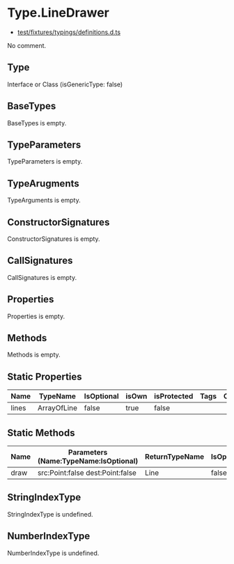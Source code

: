 # Type.LineDrawer

* [test/fixtures/typings/definitions.d.ts](/test/fixtures/typings/definitions.d.ts#L60)

No comment.

## Type

Interface or Class (isGenericType: false)

## BaseTypes

BaseTypes is empty.

## TypeParameters

TypeParameters is empty.

## TypeArugments

TypeArguments is empty.

## ConstructorSignatures

ConstructorSignatures is empty.

## CallSignatures

CallSignatures is empty.

## Properties

Properties is empty.

## Methods

Methods is empty.

## Static Properties

Name|TypeName|IsOptional|isOwn|isProtected|Tags|Comment
---|---|---|---|---|---|---
lines|ArrayOfLine|false|true|false||

## Static Methods

Name|Parameters (Name:TypeName:IsOptional)|ReturnTypeName|IsOptional|isOwn|isProtected|Comment
---|---|---|---|---|---|---
draw|src:Point:false dest:Point:false |Line|false|true|false|  

## StringIndexType

StringIndexType is undefined.

## NumberIndexType

NumberIndexType is undefined.
